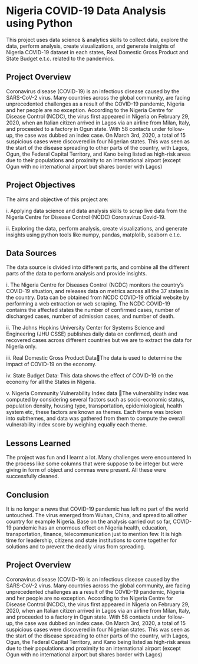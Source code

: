 
# Nigeria COVID-19 Data Analysis using Python

This project uses data science & analytics skills to collect data, explore the data, perform analysis, create visualizations, and generate insights of Nigeria COVID-19 dataset in each states, Real Domestic Gross Product and State Budget e.t.c. related to the pandemics.

## Project Overview

Coronavirus disease (COVID-19) is an infectious disease caused by the SARS-CoV-2 virus. Many countries across the global community, are facing unprecedented challenges as a result of the COVID-19 pandemic, Nigeria and her people are no exception. According to the Nigeria Centre for Disease Control (NCDC), the virus first appeared in Nigeria on February 29, 2020, when an Italian citizen arrived in Lagos via an airline from Milan, Italy, and proceeded to a factory in Ogun state. With 58 contacts under follow-up, the case was dubbed an index case. On March 3rd, 2020, a total of 15 suspicious cases were discovered in four Nigerian states. This was seen as the start of the disease spreading to other parts of the country, with Lagos, Ogun, the Federal Capital Territory, and Kano being listed as high-risk areas due to their populations and proximity to an international airport (except Ogun with no international airport but shares border with Lagos)
## Project Objectives
The aims and objective of this project are:

i. Applying data science and data analysis skills to scrap live data from the Nigeria Centre for Disease Control (NCDC) Coronavirus Covid-19.

ii. Exploring the data, perform analysis, create visualizations, and generate insights using python tools like numpy, pandas, matplolib, seaborn e.t.c.
## Data Sources
The data source is divided into different parts, and combine all the different parts of the data to perform analysis and provide insights.

i. The Nigeria Centre for Diseases Control (NCDC) monitors the country’s COVID-19 situation, and releases data on metrics across all the 37 states in the country. Data can be obtained from NCDC COVID-19  official website by performing a web extraction or web scraping. The NCDC COVID-19 contains the affected states the number of confirmed cases, number of discharged cases, number of admission cases, and number of death.

ii. The Johns Hopkins University Center for Systems Science and Engineering (JHU CSSE) publishes daily data on confirmed, death and recovered cases across different countries but we are to extract the data for Nigeria only.

iii. Real Domestic Gross Product DataThe data is used to determine the impact of COVID-19 on the economy. 

iv. State Budget Data: This data shows the effect of COVID-19 on the economy for all the States in Nigeria.

v. Nigeria Community Vulnerability Index data The vulnerability index was computed by considering several factors such as socio-economic status, population density, housing type, transportation, epidemiological, health system etc, these factors are known as themes. Each theme was broken into subthemes, and data was gathered from them to compute the overall vulnerability index score by weighing equally each theme.

## Lessons Learned

The project was fun and I learnt a lot. Many challenges were encountered In the process like some columns that were suppose to be integer but were giving in form of object and commas were present. All these were successfully cleaned.
   ## Conclusion

   It is no longer a news that COVID-19 pandemic has left no part of the world untouched. The virus emerged from Wuhan, China, and spread to all other country for example Nigeria. Base on the analysis carried out so far, COVID-19 pandemic has an enormous effect on Nigeria health, education, transportation, finance, telecommunication just to mention few. It is high time for leadership, citizens and state institutions to come together for solutions and to prevent the deadly virus from spreading.


## Project Overview

Coronavirus disease (COVID-19) is an infectious disease caused by the SARS-CoV-2 virus. Many countries across the global community, are facing unprecedented challenges as a result of the COVID-19 pandemic, Nigeria and her people are no exception. According to the Nigeria Centre for Disease Control (NCDC), the virus first appeared in Nigeria on February 29, 2020, when an Italian citizen arrived in Lagos via an airline from Milan, Italy, and proceeded to a factory in Ogun state. With 58 contacts under follow-up, the case was dubbed an index case. On March 3rd, 2020, a total of 15 suspicious cases were discovered in four Nigerian states. This was seen as the start of the disease spreading to other parts of the country, with Lagos, Ogun, the Federal Capital Territory, and Kano being listed as high-risk areas due to their populations and proximity to an international airport (except Ogun with no international airport but shares border with Lagos)